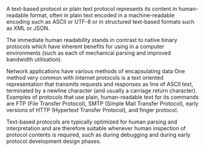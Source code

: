 A text-based protocol or plain text protocol represents its content in human-readable format, often in plain text encoded in a machine-readable encoding such as ASCII or UTF-8 or in structured text-based formats such as XML or JSON.

The immediate human readability stands in contrast to native binary protocols which have inherent benefits for using in a computer environments (such as each of mechanical parsing and improved bandwidth utilisation).

Network applications have various methods of encapsulating data One method very common with Internet protocols is a text oriented representation that transmits requests and responses as line of ASCII text, terminated by a newline character (and usually a carriage return character). Examples of protocols that use plain, human-readable text for its commands are FTP (File Transfer Protocol), SMTP (Simple Mail Transfer Protocol), early versions of HTTP (Hypertext Transfer Protocol), and finger protocol.

Text-based protocols are typically optimized for human parsing and interpretation and are therefore suitable whenever human inspection of protocol contents is required, such as during debugging and during early protocol development design phases.
